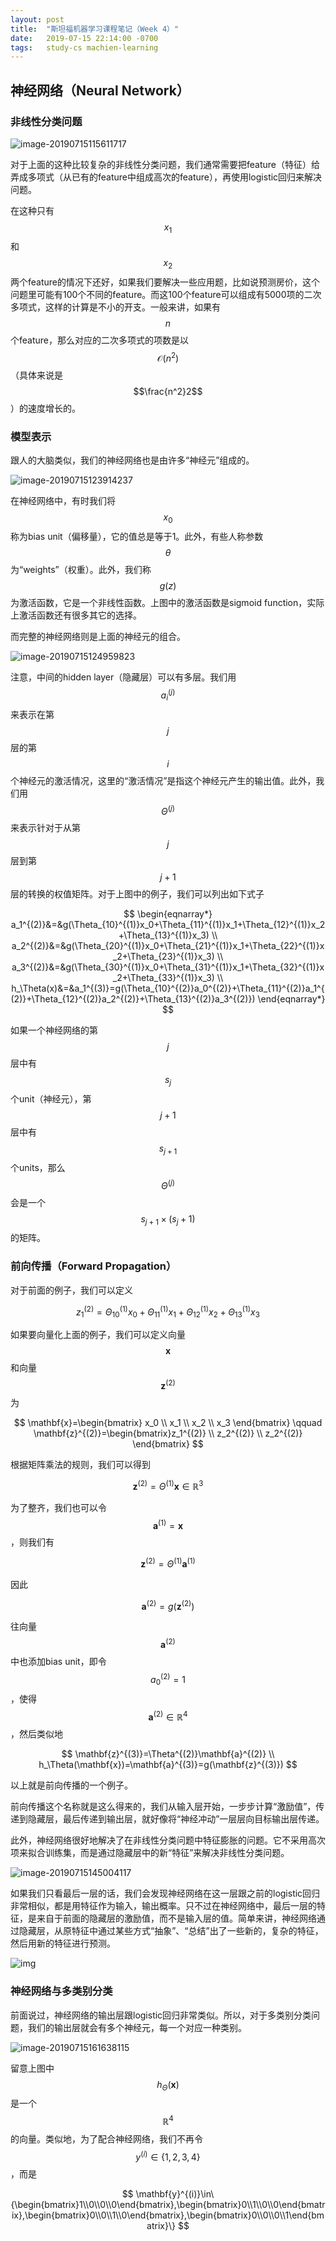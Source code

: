 ```yaml
---
layout: post
title:  "斯坦福机器学习课程笔记（Week 4）"
date:   2019-07-15 22:14:00 -0700
tags:   study-cs machien-learning
---
```


## 神经网络（Neural Network）

### 非线性分类问题

![image-20190715115611717](/assets/2019-07-15-stanford-ml-wk4/image-20190715115611717.png)

对于上面的这种比较复杂的非线性分类问题，我们通常需要把feature（特征）给弄成多项式（从已有的feature中组成高次的feature），再使用logistic回归来解决问题。

在这种只有$$x_1$$和$$x_2$$两个feature的情况下还好，如果我们要解决一些应用题，比如说预测房价，这个问题里可能有100个不同的feature。而这100个feature可以组成有5000项的二次多项式，这样的计算是不小的开支。一般来讲，如果有$$n$$个feature，那么对应的二次多项式的项数是以$$\mathcal{O}(n^2)$$（具体来说是$$\frac{n^2}2$$）的速度增长的。

### 模型表示

跟人的大脑类似，我们的神经网络也是由许多“神经元”组成的。

![image-20190715123914237](/assets/2019-07-15-stanford-ml-wk4/image-20190715123914237.png)

在神经网络中，有时我们将$$x_0$$称为bias unit（偏移量），它的值总是等于1。此外，有些人称参数$$\theta$$为“weights”（权重）。此外，我们称$$g(z)$$为激活函数，它是一个非线性函数。上图中的激活函数是sigmoid function，实际上激活函数还有很多其它的选择。

而完整的神经网络则是上面的神经元的组合。

![image-20190715124959823](/assets/2019-07-15-stanford-ml-wk4/image-20190715124959823.png)

注意，中间的hidden layer（隐藏层）可以有多层。我们用$$a_i^{(j)}$$来表示在第$$j$$层的第$$i$$个神经元的激活情况，这里的“激活情况”是指这个神经元产生的输出值。此外，我们用$$\Theta^{(j)}$$来表示针对于从第$$j$$层到第$$j+1$$层的转换的权值矩阵。对于上图中的例子，我们可以列出如下式子

$$
\begin{eqnarray*}
a_1^{(2)}&=&g(\Theta_{10}^{(1)}x_0+\Theta_{11}^{(1)}x_1+\Theta_{12}^{(1)}x_2+\Theta_{13}^{(1)}x_3) \\
a_2^{(2)}&=&g(\Theta_{20}^{(1)}x_0+\Theta_{21}^{(1)}x_1+\Theta_{22}^{(1)}x_2+\Theta_{23}^{(1)}x_3) \\
a_3^{(2)}&=&g(\Theta_{30}^{(1)}x_0+\Theta_{31}^{(1)}x_1+\Theta_{32}^{(1)}x_2+\Theta_{33}^{(1)}x_3) \\
h_\Theta(x)&=&a_1^{(3)}=g(\Theta_{10}^{(2)}a_0^{(2)}+\Theta_{11}^{(2)}a_1^{(2)}+\Theta_{12}^{(2)}a_2^{(2)}+\Theta_{13}^{(2)}a_3^{(2)})
\end{eqnarray*}
$$

如果一个神经网络的第$$j$$层中有$$s_j$$个unit（神经元），第$$j+1$$层中有$$s_{j+1}$$个units，那么$$\Theta^{(j)}$$会是一个$$s_{j+1}\times(s_j+1)$$的矩阵。

### 前向传播（Forward Propagation）

对于前面的例子，我们可以定义

$$
z_1^{(2)}=\Theta_{10}^{(1)}x_0+\Theta_{11}^{(1)}x_1+\Theta_{12}^{(1)}x_2+\Theta_{13}^{(1)}x_3
$$

如果要向量化上面的例子，我们可以定义向量$$\mathbf{x}$$和向量$$\mathbf{z}^{(2)}$$为

$$
\mathbf{x}=\begin{bmatrix} x_0 \\ x_1 \\ x_2 \\ x_3 \end{bmatrix} \qquad
\mathbf{z}^{(2)}=\begin{bmatrix}z_1^{(2)} \\ z_2^{(2)} \\ z_2^{(2)} \end{bmatrix}
$$

根据矩阵乘法的规则，我们可以得到

$$
\mathbf{z}^{(2)}=\Theta^{(1)}\mathbf{x} \in \mathbb{R}^3
$$

为了整齐，我们也可以令$$\mathbf{a}^{(1)}=\mathbf{x}$$，则我们有

$$
\mathbf{z}^{(2)}=\Theta^{(1)}\mathbf{a}^{(1)}
$$

因此

$$
\mathbf{a}^{(2)}=g(\mathbf{z}^{(2)})
$$

往向量$$\mathbf{a}^{(2)}$$中也添加bias unit，即令$$a_0^{(2)}=1$$，使得$$\mathbf{a}^{(2)}\in\mathbb{R}^4$$，然后类似地

$$
\mathbf{z}^{(3)}=\Theta^{(2)}\mathbf{a}^{(2)} \\
h_\Theta(\mathbf{x})=\mathbf{a}^{(3)}=g(\mathbf{z}^{(3)})
$$

以上就是前向传播的一个例子。

前向传播这个名称就是这么得来的，我们从输入层开始，一步步计算“激励值”，传递到隐藏层，最后传递到输出层，就好像将“神经冲动”一层层向目标输出层传递。

此外，神经网络很好地解决了在非线性分类问题中特征膨胀的问题。它不采用高次项来拟合训练集，而是通过隐藏层中的新“特征”来解决非线性分类问题。

![image-20190715145004117](/assets/2019-07-15-stanford-ml-wk4/image-20190715145004117.png)

如果我们只看最后一层的话，我们会发现神经网络在这一层跟之前的logistic回归非常相似，都是用特征作为输入，输出概率。只不过在神经网络中，最后一层的特征，是来自于前面的隐藏层的激励值，而不是输入层的值。简单来讲，神经网络通过隐藏层，从原特征中通过某些方式“抽象”、“总结”出了一些新的，复杂的特征，然后用新的特征进行预测。

![img](/assets/2019-07-15-stanford-ml-wk4/rag_zbGqEeaSmhJaoV5QvA_52c04a987dcb692da8979a2198f3d8d7_Screenshot-2016-11-23-10.28.41.png)

### 神经网络与多类别分类

前面说过，神经网络的输出层跟logistic回归非常类似。所以，对于多类别分类问题，我们的输出层就会有多个神经元，每一个对应一种类别。

![image-20190715161638115](/assets/2019-07-15-stanford-ml-wk4/image-20190715161638115.png)

留意上图中$$h_\Theta(\mathbf{x})$$是一个$$\mathbb{R}^4$$的向量。类似地，为了配合神经网络，我们不再令$$y^{(i)}\in\{1,2,3,4\}$$，而是

$$
\mathbf{y}^{(i)}\in\{\begin{bmatrix}1\\0\\0\\0\end{bmatrix},\begin{bmatrix}0\\1\\0\\0\end{bmatrix},\begin{bmatrix}0\\0\\1\\0\end{bmatrix},\begin{bmatrix}0\\0\\0\\1\end{bmatrix}\}
$$
